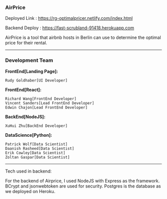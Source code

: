 ### AirPrice
Deployed Link : https://rg-optimalpricer.netlify.com/index.html

Backend Deploy : https://fast-scrubland-91418.herokuapp.com

AirPrice is a tool that airbnb hosts in Berlin can use to determine the optimal price for their rental. 

---

### Development Team

**FrontEnd[Landing Page]:**

	Rudy Goldhaber[UI Developer]
	

**FrontEnd[React]:**

	Richard Wang[FrontEnd Developer]
	Vincent Sanders[Lead FrontEnd Developer]
	Edwin Chajon[Lead FrontEnd Developer]
	

**BackEnd[NodeJS]:**

	XuHui Zhu[BackEnd Developer]
	
	
**DataScience[Python]:**

	Patrick Wolf[Data Scientist]
	Daanish Rasheed[Data Scientist]
	Erik Cowley[Data Scientist]
	Zoltan Gaspar[Data Scientist]
	
---
Tech used in backend: 

For the backend of Airprice, I used NodeJS with Express as the framework. BCrypt and jsonwebtoken are used for security. Postgres is the database as we deployed on Heroku.
